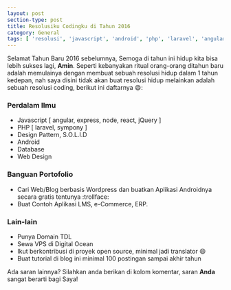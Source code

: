 ```yaml
---
layout: post
section-type: post
title: Resolusiku Codingku di Tahun 2016
category: General
tags: [ 'resolusi', 'javascript', 'android', 'php', 'laravel', 'angular']
---
```


Selamat Tahun Baru 2016 sebelumnya, Semoga di tahun ini hidup kita bisa lebih sukses lagi, **Amin**. Seperti kebanyakan ritual orang-orang ditahun baru adalah memulainya dengan membuat sebuah resolusi hidup dalam 1 tahun kedepan, nah saya disini tidak akan buat resolusi hidup melainkan adalah sebuah resolusi coding, berikut ini daftarnya :smile::

### Perdalam Ilmu
- Javascript [ angular, express, node, react, jQuery ]
- PHP [ laravel, sympony ]
- Design Pattern, S.O.L.I.D
- Android
- Database
- Web Design

### Banguan Portofolio
- Cari Web/Blog berbasis Wordpress dan buatkan Aplikasi Androidnya secara gratis tentunya :trollface:
- Buat Contoh Aplikasi LMS, e-Commerce, ERP.

### Lain-lain
- Punya Domain TDL
- Sewa VPS di Digital Ocean
- Ikut berkontribusi di proyek open source, minimal jadi translator :smile:
- Buat tutorial di blog ini minimal 100 postingan sampai akhir tahun

Ada saran lainnya? Silahkan anda berikan di kolom komentar, saran **Anda** sangat berarti bagi Saya!